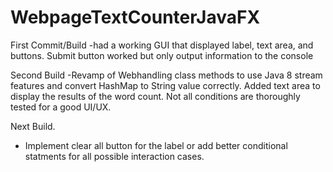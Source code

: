 # WebpageTextCounterJavaFX
First Commit/Build 
-had a working GUI that displayed label, text area, and buttons. Submit button worked but only output
  information to the console
  
 Second Build
 -Revamp of Webhandling class methods to use Java 8 stream features and convert HashMap to String value correctly. Added
  text area to display the results of the word count. Not all conditions are thoroughly tested for a good UI/UX. 
  
  Next Build.
  - Implement clear all button for the label or add better conditional statments for all possible interaction cases.

